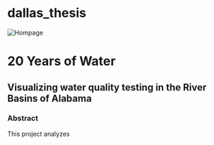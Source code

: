 # dallas_thesis

![Hompage](vueStuff\dallas_thesis\src\assets\basin.jpg)

# 20 Years of Water

## Visualizing water quality testing in the River Basins of Alabama

### Abstract

This project analyzes
